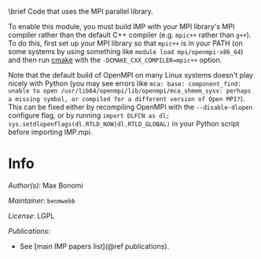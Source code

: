\brief Code that uses the MPI parallel library.

To enable this module, you must build IMP with your MPI library's MPI compiler
rather than the default C++ compiler (e.g. `mpic++` rather than `g++`). To do
this, first set up your MPI library so that `mpic++` is in your PATH (on some
systems by using something like `module load mpi/openmpi-x86_64`) and then
run [cmake](https://github.com/salilab/imp/wiki/Cmake) with the
`-DCMAKE_CXX_COMPILER=mpic++` option.

Note that the default build of OpenMPI on many Linux systems doesn't play nicely
with Python (you may see errors like `mca: base: component_find: unable to
open /usr/lib64/openmpi/lib/openmpi/mca_shmem_sysv: perhaps a missing symbol,
or compiled for a different version of Open MPI?`). This can be fixed either
by recompiling OpenMPI with the `--disable-dlopen` configure flag, or by
running `import DLFCN as dl; sys.setdlopenflags(dl.RTLD_NOW|dl.RTLD_GLOBAL)`
in your Python script before importing IMP.mpi.

# Info

_Author(s)_: Max Bonomi

_Maintainer_: `benmwebb`

_License_: LGPL

_Publications_:
 - See [main IMP papers list](@ref publications).
